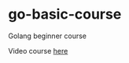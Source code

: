 # go-basic-course
Golang beginner course

Video course [here](https://www.youtube.com/watch?v=yyUHQIec83I)
